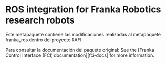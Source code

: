 # ROS integration for Franka Robotics research robots

Este metapaquete contiene las modificaciones realizadas al metapaquete franka_ros dentro del proyecto RAFI.

Para consultar la documentación del paquete original:
See the [Franka Control Interface (FCI) documentation][fci-docs] for more information.
